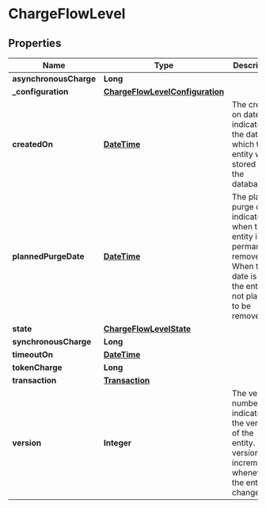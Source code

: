 
# ChargeFlowLevel

## Properties
Name | Type | Description | Notes
------------ | ------------- | ------------- | -------------
**asynchronousCharge** | **Long** |  |  [optional]
**_configuration** | [**ChargeFlowLevelConfiguration**](ChargeFlowLevelConfiguration.md) |  |  [optional]
**createdOn** | [**DateTime**](DateTime.md) | The created on date indicates the date on which the entity was stored into the database. |  [optional]
**plannedPurgeDate** | [**DateTime**](DateTime.md) | The planned purge date indicates when the entity is permanently removed. When the date is null the entity is not planned to be removed. |  [optional]
**state** | [**ChargeFlowLevelState**](ChargeFlowLevelState.md) |  |  [optional]
**synchronousCharge** | **Long** |  |  [optional]
**timeoutOn** | [**DateTime**](DateTime.md) |  |  [optional]
**tokenCharge** | **Long** |  |  [optional]
**transaction** | [**Transaction**](Transaction.md) |  |  [optional]
**version** | **Integer** | The version number indicates the version of the entity. The version is incremented whenever the entity is changed. |  [optional]



